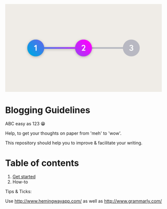 ![blogging guidelines](https://github.com/Viertelkind/blogging-guidelines/blob/master/3-Step%20Workflow.jpg)

# Blogging Guidelines

ABC easy as 123 😁

Help, to get your thoughts on paper from 'meh' to 'wow'.

This repository should help you to improve & facilitate your writing.

# Table of contents

1. [Get started](../master/get-started)
2. How-to


Tips & Ticks:

Use http://www.hemingwayapp.com/ as well as http://www.grammarly.com/

